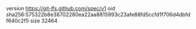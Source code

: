 version https://git-lfs.github.com/spec/v1
oid sha256:575322b8e38702280ea22aa8815993c23afe88fd5ccfd1f706d4dbfdf640c2f5
size 32464
